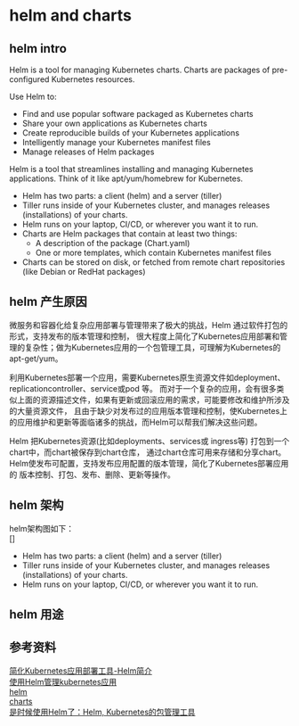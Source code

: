 # helm and charts

## helm intro

Helm is a tool for managing Kubernetes charts. Charts are packages of pre-configured Kubernetes resources.

Use Helm to:

- Find and use popular software packaged as Kubernetes charts  
- Share your own applications as Kubernetes charts  
- Create reproducible builds of your Kubernetes applications  
- Intelligently manage your Kubernetes manifest files  
- Manage releases of Helm packages  

Helm is a tool that streamlines installing and managing Kubernetes applications. Think of it like apt/yum/homebrew for Kubernetes.

- Helm has two parts: a client (helm) and a server (tiller)  
- Tiller runs inside of your Kubernetes cluster, and manages releases (installations) of your charts.  
- Helm runs on your laptop, CI/CD, or wherever you want it to run.  
- Charts are Helm packages that contain at least two things:  
  - A description of the package (Chart.yaml)  
  - One or more templates, which contain Kubernetes manifest files  
- Charts can be stored on disk, or fetched from remote chart repositories (like Debian or RedHat packages)  

## helm 产生原因

微服务和容器化给复杂应用部署与管理带来了极大的挑战，Helm 通过软件打包的形式，支持发布的版本管理和控制，
很大程度上简化了Kubernetes应用部署和管理的复杂性；做为Kubernetes应用的一个包管理工具，可理解为Kubernetes的apt-get/yum。

利用Kubernetes部署一个应用，需要Kubernetes原生资源文件如deployment、replicationcontroller、service或pod 等。
而对于一个复杂的应用，会有很多类似上面的资源描述文件，如果有更新或回滚应用的需求，可能要修改和维护所涉及的大量资源文件，
且由于缺少对发布过的应用版本管理和控制，使Kubernetes上的应用维护和更新等面临诸多的挑战，而Helm可以帮我们解决这些问题。

Helm 把Kubernetes资源(比如deployments、services或 ingress等) 打包到一个chart中，而chart被保存到chart仓库，
通过chart仓库可用来存储和分享chart。Helm使发布可配置，支持发布应用配置的版本管理，简化了Kubernetes部署应用的
版本控制、打包、发布、删除、更新等操作。

## helm 架构

helm架构图如下：  
[]

- Helm has two parts: a client (helm) and a server (tiller)  
- Tiller runs inside of your Kubernetes cluster, and manages releases (installations) of your charts.  
- Helm runs on your laptop, CI/CD, or wherever you want it to run.  

## helm 用途

## 参考资料

[简化Kubernetes应用部署工具-Helm简介](https://www.kubernetes.org.cn/2700.html)  
[使用Helm管理kubernetes应用](https://jimmysong.io/kubernetes-handbook/practice/helm.html)  
[helm](https://github.com/kubernetes/helm)  
[charts](https://github.com/kubernetes/charts)  
[是时候使用Helm了：Helm, Kubernetes的包管理工具](https://blog.frognew.com/2017/12/its-time-to-use-helm.html)  
